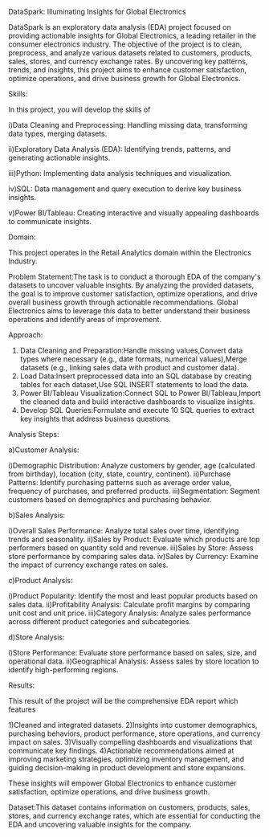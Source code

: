 DataSpark: Illuminating Insights for Global Electronics

DataSpark is an exploratory data analysis (EDA) project focused on providing actionable insights for Global Electronics, a leading retailer in the consumer electronics industry. The objective of the project is to clean, preprocess, and analyze various datasets related to customers, products, sales, stores, and currency exchange rates. By uncovering key patterns, trends, and insights, this project aims to enhance customer satisfaction, optimize operations, and drive business growth for Global Electronics.

Skills:

In this project, you will develop the skills of

i)Data Cleaning and Preprocessing: Handling missing data, transforming data types, merging datasets.

ii)Exploratory Data Analysis (EDA): Identifying trends, patterns, and generating actionable insights.

iii)Python: Implementing data analysis techniques and visualization.

iv)SQL: Data management and query execution to derive key business insights.

v)Power BI/Tableau: Creating interactive and visually appealing dashboards to communicate insights.

Domain:

This project operates in the Retail Analytics domain within the Electronics Industry.

Problem Statement:The task is to conduct a thorough EDA of the company's datasets to uncover valuable insights. By analyzing the provided datasets, the goal is to improve customer satisfaction, optimize operations, and drive overall business growth through actionable recommendations. Global Electronics aims to leverage this data to better understand their business operations and identify areas of improvement.

Approach:

1. Data Cleaning and Preparation:Handle missing values,Convert data types where necessary (e.g., date formats, numerical values),Merge datasets (e.g., linking sales data with product and customer data).
2. Load Data:Insert preprocessed data into an SQL database by creating tables for each dataset,Use SQL INSERT statements to load the data.
3. Power BI/Tableau Visualization:Connect SQL to Power BI/Tableau,Import the cleaned data and build interactive dashboards to visualize insights.
4. Develop SQL Queries:Formulate and execute 10 SQL queries to extract key insights that address business questions.

Analysis Steps:

a)Customer Analysis:

i)Demographic Distribution: Analyze customers by gender, age (calculated from birthday), location (city, state, country, continent).
ii)Purchase Patterns: Identify purchasing patterns such as average order value, frequency of purchases, and preferred products.
iii)Segmentation: Segment customers based on demographics and purchasing behavior.

b)Sales Analysis:

i)Overall Sales Performance: Analyze total sales over time, identifying trends and seasonality.
ii)Sales by Product: Evaluate which products are top performers based on quantity sold and revenue.
iii)Sales by Store: Assess store performance by comparing sales data.
iv)Sales by Currency: Examine the impact of currency exchange rates on sales.

c)Product Analysis:

i)Product Popularity: Identify the most and least popular products based on sales data.
ii)Profitability Analysis: Calculate profit margins by comparing unit cost and unit price.
iii)Category Analysis: Analyze sales performance across different product categories and subcategories.

d)Store Analysis:

i)Store Performance: Evaluate store performance based on sales, size, and operational data.
ii)Geographical Analysis: Assess sales by store location to identify high-performing regions.

Results:

This result of the project will be the comprehensive EDA report which features

1)Cleaned and integrated datasets.
2)Insights into customer demographics, purchasing behaviors, product performance, store operations, and currency impact on sales.
3)Visually compelling dashboards and visualizations that communicate key findings.
4)Actionable recommendations aimed at improving marketing strategies, optimizing inventory management, and guiding decision-making in product development and store expansions.

These insights will empower Global Electronics to enhance customer satisfaction, optimize operations, and drive business growth.

Dataset:This dataset contains information on customers, products, sales, stores, and currency exchange rates, which are essential for conducting the EDA and uncovering valuable insights for the company.
